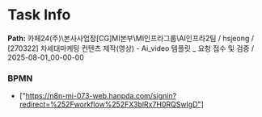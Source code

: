 # Task Info

**Path:** 카페24(주)\본사사업장\[CG]MI본부\MI인프라그룹\AI인프라2팀 / hsjeong / [270322] 차세대마케팅 컨텐츠 제작(영상) - Ai_video 템플릿 _ 요청 접수 및 검증 / 2025-08-01_00-00-00

### BPMN
- ["https://n8n-mi-073-web.hanpda.com/signin?redirect=%252Fworkflow%252FX3blRx7H0RQSwIgD"]

